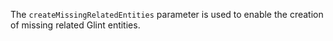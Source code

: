 The `createMissingRelatedEntities` parameter is used to enable the creation of missing related Glint entities.
